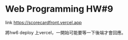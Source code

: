 # Web Programming HW#9

link https://scorecardfront.vercel.app

將hw6 deploy 上vercel，一開始可能要等一下後端才會回應。
